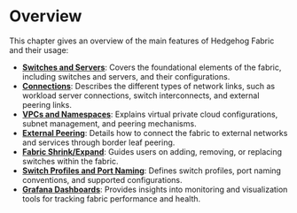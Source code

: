 # Overview

This chapter gives an overview of the main features of Hedgehog Fabric and their usage:

- [**Switches and Servers**](devices.md): Covers the foundational elements of the fabric, including switches and servers, and their configurations.
- [**Connections**](connections.md): Describes the different types of network links, such as workload server connections, switch interconnects, and external peering links.
- [**VPCs and Namespaces**](vpcs.md): Explains virtual private cloud configurations, subnet management, and peering mechanisms.
- [**External Peering**](external.md): Details how to connect the fabric to external networks and services through border leaf peering.
- [**Fabric Shrink/Expand**](shrink-expand.md): Guides users on adding, removing, or replacing switches within the fabric.
- [**Switch Profiles and Port Naming**](profiles.md): Defines switch profiles, port naming conventions, and supported configurations.
- [**Grafana Dashboards**](grafana.md): Provides insights into monitoring and visualization tools for tracking fabric performance and health.
